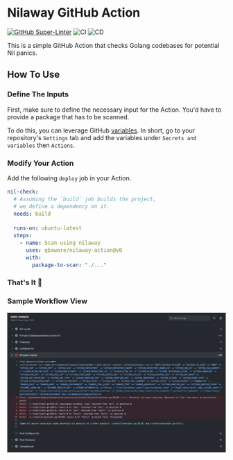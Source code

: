 # Nilaway GitHub Action

[![GitHub Super-Linter](https://github.com/qbaware/nilaway-action/actions/workflows/linter.yml/badge.svg)](https://github.com/super-linter/super-linter)
![CI](https://github.com/qbaware/nilaway-action/actions/workflows/ci.yml/badge.svg)
![CD](https://github.com/qbaware/nilaway-action/actions/workflows/cd.yml/badge.svg)

This is a simple GitHub Action that checks Golang codebases for potential Nil panics.

## How To Use

### Define The Inputs

First, make sure to define the necessary input for the Action. You'd
have to provide a package that has to be scanned.

To do this, you can leverage GitHub
[variables](https://docs.github.com/en/actions/learn-github-actions/variables).
In short, go to your repository's `Settings` tab and add the variables under `Secrets and variables` then `Actions`.

### Modify Your Action

Add the following `deploy` job in your Action.

``` yaml
nil-check:
  # Assuming the `build` job builds the project,
  # we define a dependency on it.
  needs: build

  runs-on: ubuntu-latest
  steps:
    - name: Scan using nilaway
      uses: qbaware/nilaway-action@v0
      with:
        package-to-scan: "./..."
```

### That's It 🎉

### Sample Workflow View

![Sample workflow](/resources/sample-workflow.png)
